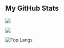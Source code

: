 ## My GitHub Stats
 
<p>
 
<a href="https://github.com/donut2008/donut2008">
 
<img src="https://github-readme-stats.vercel.app/api?username=donut2008&show_icons=true&theme=dark"/>
 
</a>
 
</p>
 
  
 
<p>
 
<img src="https://github-readme-streak-stats.herokuapp.com?user=donut2008&theme=dark">
 
</p>
 
 
 
<p>
 
<img src="https://github-readme-stats.vercel.app/api/top-langs/?username=donut2008&theme=dark" alt="Top Langs">
 
</p>
